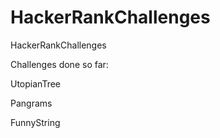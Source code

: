 # HackerRankChallenges
HackerRankChallenges


Challenges done so far:

UtopianTree

Pangrams

FunnyString
